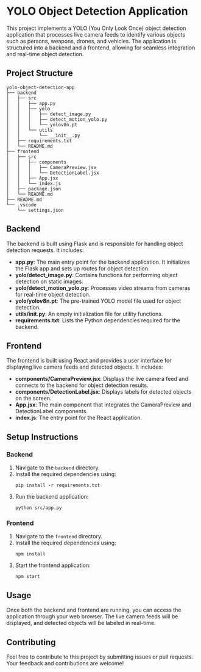 # YOLO Object Detection Application

This project implements a YOLO (You Only Look Once) object detection application that processes live camera feeds to identify various objects such as persons, weapons, drones, and vehicles. The application is structured into a backend and a frontend, allowing for seamless integration and real-time object detection.

## Project Structure

```
yolo-object-detection-app
├── backend
│   ├── src
│   │   ├── app.py
│   │   ├── yolo
│   │   │   ├── detect_image.py
│   │   │   ├── detect_motion_yolo.py
│   │   │   └── yolov8n.pt
│   │   └── utils
│   │       └── __init__.py
│   ├── requirements.txt
│   └── README.md
├── frontend
│   ├── src
│   │   ├── components
│   │   │   ├── CameraPreview.jsx
│   │   │   └── DetectionLabel.jsx
│   │   ├── App.jsx
│   │   └── index.js
│   ├── package.json
│   └── README.md
├── README.md
└── .vscode
    └── settings.json
```

## Backend

The backend is built using Flask and is responsible for handling object detection requests. It includes:

- **app.py**: The main entry point for the backend application. It initializes the Flask app and sets up routes for object detection.
- **yolo/detect_image.py**: Contains functions for performing object detection on static images.
- **yolo/detect_motion_yolo.py**: Processes video streams from cameras for real-time object detection.
- **yolo/yolov8n.pt**: The pre-trained YOLO model file used for object detection.
- **utils/__init__.py**: An empty initialization file for utility functions.
- **requirements.txt**: Lists the Python dependencies required for the backend.

## Frontend

The frontend is built using React and provides a user interface for displaying live camera feeds and detected objects. It includes:

- **components/CameraPreview.jsx**: Displays the live camera feed and connects to the backend for object detection results.
- **components/DetectionLabel.jsx**: Displays labels for detected objects on the screen.
- **App.jsx**: The main component that integrates the CameraPreview and DetectionLabel components.
- **index.js**: The entry point for the React application.

## Setup Instructions

### Backend

1. Navigate to the `backend` directory.
2. Install the required dependencies using:
   ```
   pip install -r requirements.txt
   ```
3. Run the backend application:
   ```
   python src/app.py
   ```

### Frontend

1. Navigate to the `frontend` directory.
2. Install the required dependencies using:
   ```
   npm install
   ```
3. Start the frontend application:
   ```
   npm start
   ```

## Usage

Once both the backend and frontend are running, you can access the application through your web browser. The live camera feeds will be displayed, and detected objects will be labeled in real-time.

## Contributing

Feel free to contribute to this project by submitting issues or pull requests. Your feedback and contributions are welcome!